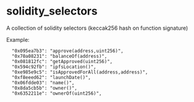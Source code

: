 # solidity_selectors
A collection of solidity selectors (keccak256 hash on function signature)

Example:
```
  "0x095ea7b3": "approve(address,uint256)",
  "0x70a08231": "balanceOf(address)",
  "0x081812fc": "getApproved(uint256)",
  "0x594c92fb": "ipfsLocation()",
  "0xe985e9c5": "isApprovedForAll(address,address)",
  "0xf8eeed62": "launchDate()",
  "0x06fdde03": "name()",
  "0x8da5cb5b": "owner()",
  "0x6352211e": "ownerOf(uint256)",
```
